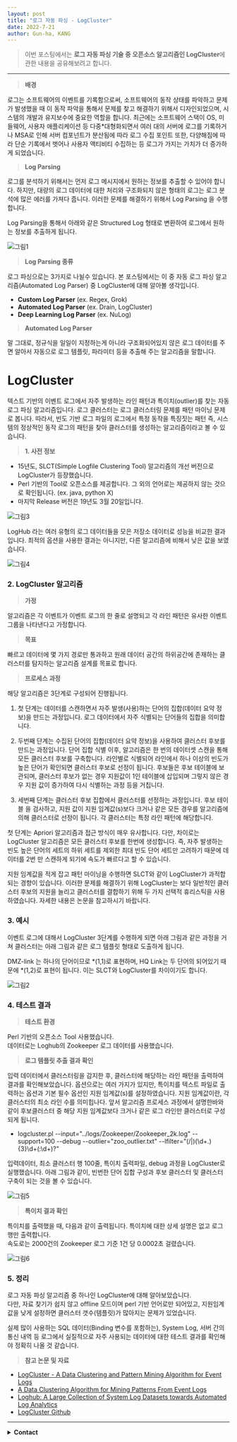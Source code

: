 ```yaml
---
layout: post
title: "로그 자동 파싱 - LogCluster"
date: 2022-7-21
author: Gun-ha, KANG
---
```


> 이번 포스팅에서는 **로그 자동 파싱 기술 중 오픈소스 알고리즘인 LogCluster**에 관한 내용을 공유해보려고 합니다.

---

> **배경**

로그는 소프트웨어의 이벤트를 기록함으로써, 소프트웨어의 동작 상태를 파악하고 문제가 발생했을 때 이 동작 파악을 통해서 문제를 찾고 해결하기 위해서 디자인되었으며,
시스템의 개발과 유지보수에 중요한 역할을 합니다. 최근에는 소프트웨어 스택이 OS, 미들웨어, 사용자 애플리케이션 등 다중*대형화되면서 여러 대의 서버에 로그를 기록하거나 MSA로 인해 서버 컴포넌트가 분산됨에 따라 로그 수집 포인트 또한, 다양해짐에 따라 단순 기록에서 벗어나 사용자 액티비티 수집하는 등 로그가 가지는 가치가 더 증가하게 되었습니다.

> **Log Parsing**

로그를 분석하기 위해서는 먼저 로그 메시지에서 원하는 정보를 추출할 수 있어야 합니다. 
하지만, 대량의 로그 데이터에 대한 처리와 구조화되지 않은 형태의 로그는 로그 분석에 많은 에러를 가져다 줍니다.
이러한 문제를 해결하기 위해서 Log Parsing 을 수행합니다.

Log Parsing을 통해서 아래와 같은 Structured Log 형태로 변환하여 로그에서 원하는 정보를 추출하게 됩니다.

![그림1](https://user-images.githubusercontent.com/92897860/179671327-4d3d8c08-113e-42c2-ab4d-34f2586c6fec.png)


> **Log Parsing 종류**

로그 파싱으로는 3가지로 나뉠수 있습니다. 본 포스팅에서는 이 중 자동 로그 파싱 알고리즘(Automated Log Parser) 중 LogCluster에 대해 알아볼 생각입니다. 

- **Custom Log Parser** (ex. Regex, Grok)
- **Automated Log Parser** (ex. Drain, LogCluster)
- **Deep Learning Log Parser** (ex. NuLog)


> **Automated Log Parser**

말 그대로, 정규식을 일일이 지정하는게 아니라 구조화되어있지 않은 로그 데이터를 주면 알아서 자동으로 로그 템플릿, 파라미터 등을 추출해 주는 알고리즘을 말합니다.


# **LogCluster**

텍스트 기반의 이벤트 로그에서 자주 발생하는 라인 패턴과 특이치(outlier)를 찾는 자동 로그 파싱 알고리즘입니다. 로그 클러스터는 로그 클러스터링 문제를 패턴 마이닝 문제로 봅니다. 따라서, 빈도 기반 로그 파일의 로그에서 특정 동작을 특징짓는 패턴 즉, 시스템의 정상적인 동작 로그의 패턴을 찾아 클러스터를 생성하는 알고리즘이라고 볼 수 있습니다.


> **1. 사전 정보**

- 15년도, SLCT(Simple Logfile Clustering Tool) 알고리즘의 개선 버전으로 LogCluster가 등장했습니다.
- Perl 기반의 Tool로 오픈소스를 제공합니다. 그 외의 언어로는 제공하지 않는 것으로 확인됩니다. (ex. java, python X)  
- 마지막 Release 버전은 19년도 3월 20일입니다.   

![그림3](https://user-images.githubusercontent.com/92897860/179672521-56dc2f3f-4f7a-4fe7-84fd-ac49907b86d3.png)

LogHub 라는 여러 유형의 로그 데이터들을 모은 저장소 데이터로 성능을 비교한 결과입니다. 최적의 옵션을 사용한 결과는 아니지만, 다른 알고리즘에 비해서 낮은 값을 보였습니다.

![그림4](https://user-images.githubusercontent.com/92897860/179672527-0bfe6224-2a20-49a4-ab85-cea826689a08.png)


### **2. LogCluster 알고리즘**

> **가정**

알고리즘은 각 이벤트가 이벤트 로그의 한 줄로 설명되고 각 라인 패턴은 유사한 이벤트 그룹을 나타낸다고 가정합니다.

> **목표**

빠르고 데이터에 몇 가지 경로만 통과하고 원래 데이터 공간의 하위공간에 존재하는 클러스터를 탐지하는 알고리즘 설계를 목표로 합니다.


> **프로세스 과정**

해당 알고리즘은 3단계로 구성되어 진행됩니다.  

1. 첫 단계는 데이터를 스캔하면서 자주 발생(사용)하는 단어의 집합(데이터 요약 정보)을 만드는 과정입니다. 로그 데이터에서 자주 식별되는 단어들의 집합을 의미합니다.

2. 두번째 단계는 수집된 단어의 집합(데이터 요약 정보)을 사용하여 클러스터 후보를 만드는 과정입니다. 단어 집합 식별 이후, 알고리즘은 한 번의 데이터셋 스캔을 통해 모든 클러스터 후보를 구축합니다. 라인별로 식별되어 라인에서 하나 이상의 빈도가 높은 단어가 확인되면 클러스터 후보로 선정이 됩니다. 후보들은 후보 테이블에 보관되며, 클러스터 후보가 없는 경우 지원값이 1인 테이블에 삽입되며 그렇지 않은 경우 지원 값이 증가하여 다시 식별하는 과정 등을 거칩니다.

3. 세번째 단계는 클러스터 후보 집합에서 클러스터를 선정하는 과정입니다. 후보 테이블 을 검사하고, 지원 값이 지원 임계값(s)보다 크거나 같은 모든 경우를 알고리즘에 의해 클러스터로 선정이 됩니다. 각 클러스터는 특정 라인 패턴에 해당합니다.
  
첫 단계는 Apriori 알고리즘과 접근 방식이 매우 유사합니다. 다만, 차이로는 LogCluster 알고리즘은 모든 클러스터 후보를 한번에 생성합니다. 즉, 자주 발생하는 빈도 높은 단어의 세트의 하위 세트를 제외한 최대 빈도 단어 세트만 고려하기 때문에 데이터를 2번 만 스캔하게 되기에 속도가 빠르다고 할 수 있습니다.  

지원 임계값을 적게 잡고 패턴 마이닝을 수행하면 SLCT와 같이 LogCluster가 과적합되는 경향이 있습니다. 이러한 문제를 해결하기 위해 LogCluster는 보다 일반적인 클러스터 후보의 지원을 늘리고 클러스터를 결합하기 위해 두 가지 선택적 휴리스틱을 사용하였습니다. 자세한 내용은 논문을 참고하시기 바랍니다.


### **3. 예시**

이벤트 로그에 대해서 LogCluster 3단계를 수행하게 되면 아래 그림과 같은 과정을 거쳐 클러스터는 아래 그림과 같은 로그 템플릿 형태로 도출하게 됩니다.   

DMZ-link 는 하나의 단어이므로 *(1,1)로 표현하며, HQ Link는 두 단어의 되어있기 때문에 *(1,2)로 표현이 됩니다. 이는 SLCT와 LogCluster를 차이이기도 합니다.

![그림2](https://user-images.githubusercontent.com/92897860/179671794-6ae75abe-8d59-4fe3-b5fd-1b89fcbdcbf7.png)


### **4. 테스트 결과**

> **테스트 환경**

Perl 기반의 오픈소스 Tool 사용했습니다.  
데이터로는 Loghub의 Zookeeper 로그 데이터를 사용했습니다.

> **로그 템플릿 추출 결과 확인**

입력 데이터에서 클러스터링을 감지한 후, 클러스터에 해당하는 라인 패턴을 출력하여 결과를 확인해보았습니다. 옵션으로는 여러 가지가 있지만, 특이치를 텍스트 파일로 출력하는 옵션과 기본 필수 옵션인 지원 임계값(s)를 설정하였습니다. 지원 임계값이란, 각 클러스터의 최소 라인 수를 의미힙나다. 앞서 알고리즘 프로세스 과정에서 설명한바와 같이 후보클러스터 중 해당 지원 임계값보다 크거나 같은 로그 라인만 클러스터로 구성되게 됩니다. 

- logcluster.pl --input="../logs/Zookeeper/Zookeeper_2k.log" --support=100 --debug --outlier="zoo_outlier.txt" --lfilter="(/|)(\d+\.){3}\d+(:\d+)?"

입력데이터, 최소 클러스터 행 100줄, 특이치 출력파일, debug 과정을 LogCluster로 실행했습니다. 아래 그림과 같이, 빈번한 단어 집합 구성과 후보 클러스터 및 클러스터 구축이 되는 것을 볼 수 있습니다.

![그림5](https://user-images.githubusercontent.com/92897860/180113808-914ed163-97ff-4af1-96e6-cbf3b4777ce8.png)

> **특이치 결과 확인**

특이치를 출력했을 때, 다음과 같이 출력됩니다. 특이치에 대한 상세 설명은 없고 로그 행만 출력합니다.  
속도로는 2000건의 Zookeeper 로그 기준 1건 당 0.0002초 걸렸습니다.  

![그림6](https://user-images.githubusercontent.com/92897860/180113819-16424c3e-9af5-4733-80e9-c01c94b21ac4.png)


### **5. 정리**

로그 자동 파싱 알고리즘 중 하나인 LogCluster에 대해 알아보았습니다.  
다만, 자료 찾기가 쉽지 않고 offline 모드이며 perl 기반 언어로만 되어있고, 지원임계값을 낮게 설정하면 클러스터 갯수(템플릿)가 많아지는 문제가 있었습니다.

실제 많이 사용하는 SQL 데이터(Binding 변수를 포함하는), System Log, 서버 간의 통신 내역 등 로그에서 실질적으로 자주 사용되는 데이터에 대한 테스트 결과를 확인해야 정확히 나올 것 같습니다.



> **참고 논문 및 자료**  

* [LogCluster - A Data Clustering and Pattern Mining Algorithm for Event Logs](https://dl.ifip.org/db/conf/cnsm/cnsm2015/1570161213.pdf) 
* [A Data Clustering Algorithm for Mining Patterns From Event Logs](https://ristov.github.io/publications/slct-ipom03-web.pdf)   
* [Loghub: A Large Collection of System Log Datasets towards Automated Log Analytics](https://arxiv.org/abs/2008.06448)   
* [LogCluster Github](https://github.com/ristov/logcluster)   

---

<details>
  <summary><b>Contact</b></summary>

<b>Author. </b>KangGunha

<b>Email. </b>zxcvbnm9931@epozen.com

</details>
